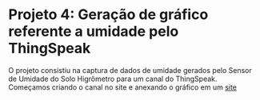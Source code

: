# Projeto 4: Geração de gráfico referente a umidade pelo ThingSpeak

O projeto consistiu na captura de dados de umidade gerados pelo Sensor de Umidade do Solo Higrômetro para um canal do ThingSpeak.
Começamos criando o canal no site e anexando o gráfico em um [site](https://projetosiot.000webhostapp.com/)
